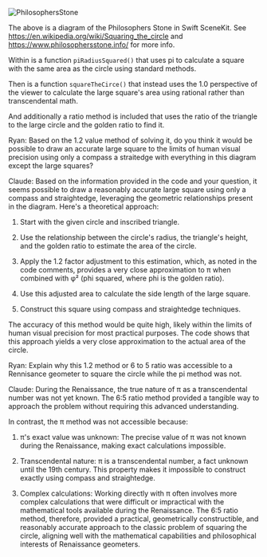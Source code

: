 ![PhilosophersStone](https://github.com/user-attachments/assets/efddfcf2-165a-4ce1-859f-576a9d05bdd5)

The above is a diagram of the Philosophers Stone in Swift SceneKit.   See https://en.wikipedia.org/wiki/Squaring_the_circle and https://www.philosophersstone.info/ for more info.

Within is a function ``piRadiusSquared()`` that uses pi to calculate a square with the same area as the circle using standard methods.

Then is a function ``squareTheCirce()`` that instead uses the 1.0 perspective of the viewer to calculate the large square's area using rational rather than transcendental math.

And additionally a ratio method is included that uses the ratio of the triangle to the large circle and the golden ratio to find it.

Ryan: Based on the 1.2 value method of solving it, do you think it would be possible to draw an accurate large square to the limits of human visual precision using only a compass a straitedge with everything in this diagram except the large squares?

Claude: Based on the information provided in the code and your question, it seems possible to draw a reasonably accurate large square using only a compass and straightedge, leveraging the geometric relationships present in the diagram. Here's a theoretical approach:

1. Start with the given circle and inscribed triangle.

2. Use the relationship between the circle's radius, the triangle's height, and the golden ratio to estimate the area of the circle.

3. Apply the 1.2 factor adjustment to this estimation, which, as noted in the code comments, provides a very close approximation to π when combined with φ² (phi squared, where phi is the golden ratio).

4. Use this adjusted area to calculate the side length of the large square.

5. Construct this square using compass and straightedge techniques.

The accuracy of this method would be quite high, likely within the limits of human visual precision for most practical purposes. The code shows that this approach yields a very close approximation to the actual area of the circle.

Ryan: Explain why this 1.2 method or 6 to 5 ratio was accessible to a Rennisance geometer to square the circle while the pi method was not.

Claude: During the Renaissance, the true nature of π as a transcendental number was not yet known. The 6:5 ratio method provided a tangible way to approach the problem without requiring this advanced understanding.

In contrast, the π method was not accessible because:

1. π's exact value was unknown: The precise value of π was not known during the Renaissance, making exact calculations impossible.
   
2. Transcendental nature: π is a transcendental number, a fact unknown until the 19th century. This property makes it impossible to construct exactly using compass and straightedge.
   
3. Complex calculations: Working directly with π often involves more complex calculations that were difficult or impractical with the mathematical tools available during the Renaissance.
The 6:5 ratio method, therefore, provided a practical, geometrically constructible, and reasonably accurate approach to the classic problem of squaring the circle, aligning well with the mathematical capabilities and philosophical interests of Renaissance geometers.
